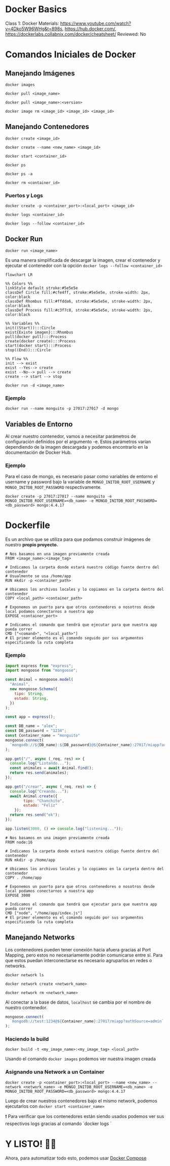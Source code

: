 # Docker Basics

Class 1: Docker
Materials: https://www.youtube.com/watch?v=4Dko5W96WHg&t=898s, https://hub.docker.com/, https://dockerlabs.collabnix.com/docker/cheatsheet/
Reviewed: No

# Comandos Iniciales de Docker

## Manejando Imágenes

```docker
docker images 
```

```docker
docker pull <image_name>
```

```docker
docker pull <image_name>:<version>
```

```docker
docker image rm <image_id> <image_id> <image_id> 
```

## Manejando Contenedores

```docker
docker create <image_id>
```

```docker
docker create --name <new_name> <image_id>
```

```docker
docker start <container_id>
```

```docker
docker ps
```

```docker
docker ps -a
```

```docker
docker rm <container_id>
```

### Puertos y Logs

```docker
docker create -p <container_port>:<local_port> <image_id>
```

```docker
docker logs <container_id>
```

```docker
docker logs --follow <container_id>
```

## Docker Run

```docker
docker run <image_name>
```

Es una manera simplificada de descargar la imagen, crear el contenedor y ejecutar el contenedor con la opción `docker logs --follow <container_id>`

```mermaid
flowchart LR

%% Colors %%
linkStyle default stroke:#5e5e5e
classDef Circle fill:#cfe4ff, stroke:#5e5e5e, stroke-width: 2px, color:black
classDef Rhombus fill:#ffdda6, stroke:#5e5e5e, stroke-width: 2px, color:black
classDef Process fill:#c3f7c8, stroke:#5e5e5e, stroke-width: 2px, color:black

%% Variables %%
init((Start)):::Circle
exist{Existe imagen}:::Rhombus
pull(docker pull):::Process
create(docker create):::Process
start(docker start):::Process
stop((End)):::Circle

%% Flow %%
init --> exist
exist --Yes--> create
exist --No--> pull --> create
create --> start --> stop
```

```docker
docker run -d <image_name>
```

### Ejemplo

```docker
docker run --name monguito -p 27017:27017 -d mongo
```

## Variables de Entorno

Al crear nuestro contenedor, vamos a necesitar parámetros de configuración definidos por el argumento -e. Estos parámetros varían dependiendo de la imagen descargada y podemos encontrarlo en la documentación de Docker Hub.

### Ejemplo

Para el caso de mongo, es necesario pasar como variables de entorno el username y password bajo la variable de `MONGO_INITDB_ROOT_USERNAME` y `MONGO_INITDB_ROOT_PASSWORD` respectivamente.

```docker
docker create -p 27017:27017 --name monguito -e MONGO_INITDB_ROOT_USERNAME=<db_name> -e MONGO_INITDB_ROOT_PASSWORD=<db_password> mongo:4.4.17
```

# Dockerfile

Es un archivo que se utiliza para que podamos construir imágenes de nuestro **propio proyecto.** 

```docker
# Nos basamos en una imagen previamente creada
FROM <image_name>:<image_tag>

# Indicamos la carpeta donde estará nuestro código fuente dentro del contenedor
# Usualmente se usa /home/app
RUN mkdir -p <container_path>

# Ubicamos los archivos locales y lo copiamos en la carpeta dentro del contenedor
COPY <local_path> <container_path>

# Exponemos un puerto para que otros contenedores o nosotros desde local podamos conectarnos a nuestra app
EXPOSE <container_port>

# Indicamos el comando que tendrá que ejecutar para que nuestra app pueda correr
CMD ["<comand>", "<local_path>"]
# El primer elemento es el comando seguido por sus argumentos especificando la ruta completa
```

### Ejemplo

```jsx
import express from "express";
import mongoose from "mongoose";

const Animal = mongoose.model(
  "Animal",
  new mongoose.Schema({
    tipo: String,
    estado: String,
  })
);

const app = express();

const DB_name = "alex";
const DB_password = "1234";
const Container_name = "monguito"
mongoose.connect(
  `mongodb://${DB_name}:${DB_password}@${Container_name}:27017/miapp?authSource=admin`
);

app.get("/", async (_req, res) => {
  console.log("Listando...");
  const animales = await Animal.find();
  return res.send(animales);
});

app.get("/crear", async (_req, res) => {
  console.log("Creando...");
  await Animal.create({ 
		tipo: "Chanchito", 
		estado: "Feliz" 
	});
  return res.send("ok");
});

app.listen(3000, () => console.log("listening..."));
```

```docker
# Nos basamos en una imagen previamente creada
FROM node:16

# Indicamos la carpeta donde estará nuestro código fuente dentro del contenedor
RUN mkdir -p /home/app

# Ubicamos los archivos locales y lo copiamos en la carpeta dentro del contenedor
COPY . /home/app

# Exponemos un puerto para que otros contenedores o nosotros desde local podamos conectarnos a nuestra app
EXPOSE 3000

# Indicamos el comando que tendrá que ejecutar para que nuestra app pueda correr
CMD ["node", "/home/app/index.js"]
# El primer elemento es el comando seguido por sus argumentos especificando la ruta completa
```

## Manejando Networks

Los contenedores pueden tener conexión hacia afuera gracias al Port Mapping, pero estos no necesariamente podrán comunicarse entre sí. Para que estos puedan interconectarse es necesario agruparlos en redes o networks. 

```docker
docker network ls
```

```docker
docker network create <network_name>
```

```docker
docker network rm <network_name>
```

Al conectar a la base de datos, `localhost` se cambia por el nombre de nuestro contenedor.

```jsx
mongoose.connect(
  `mongodb://test:1234@${Container_name}:27017/miapp?authSource=admin`
);
```

### Haciendo la build

```docker
docker build -t <my_image_name>:<my_image_tag> <local_path>
```

Usando el comando `docker images` podemos ver nuestra imagen creada

### Asignando una Network a un Container

```docker
docker create -p <container_port>:<local_port> --name <new_name> --network <network_name> -e MONGO_INITDB_ROOT_USERNAME=<db_name> -e MONGO_INITDB_ROOT_PASSWORD=<db_password> mongo:4.4.17
```

Luego de crear nuestros contenedores bajo el mismo network, podemos ejecutarlos con `docker start <container_name>` 

<aside>
❗ Para verificar que los contenedores están siendo usados podemos ver sus respectivos logs gracias al comando `docker logs <container_name>`

</aside>

# Y LISTO! 🥳🎉

Ahora, para automatizar todo esto, podemos usar [Docker Compose](https://www.notion.so/Docker-Compose-b83f2d6a0471427d86315a188b1522fe)